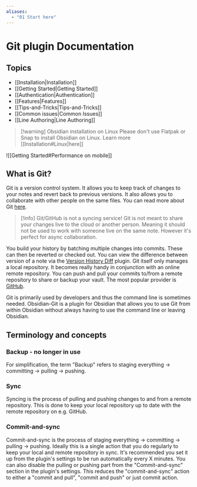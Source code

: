 ```yaml
---
aliases:
  - "01 Start here"
---
```


# Git plugin Documentation

## Topics
- [[Installation|Installation]]
- [[Getting Started|Getting Started]]
- [[Authentication|Authentication]]
- [[Features|Features]]
- [[Tips-and-Tricks|Tips-and-Tricks]]
- [[Common issues|Common Issues]]
- [[Line Authoring|Line Authoring]]

> [!warning] Obsidian installation on Linux
> Please don't use Flatpak or Snap to install Obsidian on Linux. Learn more [[Installation#Linux|here]]


![[Getting Started#Performance on mobile]]

## What is Git?

Git is a version control system. It allows you to keep track of changes to your notes and revert back to previous versions. It also allows you to collaborate with other people on the same files. You can read more about Git [here](https://git-scm.com/book/en/v2/Getting-Started-About-Version-Control).

> [!info] Git/GitHub is not a syncing service!
> Git is not meant to share your changes live to the cloud or another person. Meaning it should not be used to work with someone live on the same note. However it's perfect for async collaboration.

You build your history by batching multiple changes into commits. These can then be reverted or checked out. You can view the difference between version of a note via the [Version History Diff](obsidian://show-plugin?id=obsidian-version-history-diff) plugin.
Git itself only manages a local repository. It becomes really handy in conjunction with an online remote repository. You can push and pull your commits to/from a remote repository to share or backup your vault. The most popular provider is [GitHub](https://github.com). 

Git is primarily used by developers and thus the command line is sometimes needed. Obsidian-Git is a plugin for Obsidian that allows you to use Git from within Obsidian without always having to use the command line or leaving Obsidian.

## Terminology and concepts

### Backup - no longer in use
For simplification, the term "Backup" refers to staging everything -> committing -> pulling -> pushing.

### Sync

Syncing is the process of pulling and pushing changes to and from a remote repository. This is done to keep your local repository up to date with the remote repository on e.g. GitHub. 

### Commit-and-sync

Commit-and-sync is the process of staging everything -> committing -> pulling -> pushing. Ideally this is a single action that you do regularly to keep your local and remote repository in sync. It's recommended you set it up from the plugin's settings to be run automatically every X minutes. You can also disable the pulling or pushing part from the "Commit-and-sync" section in the plugin's settings. This reduces the "commit-and-sync" action to either a "commit and pull", "commit and push" or just commit action.
